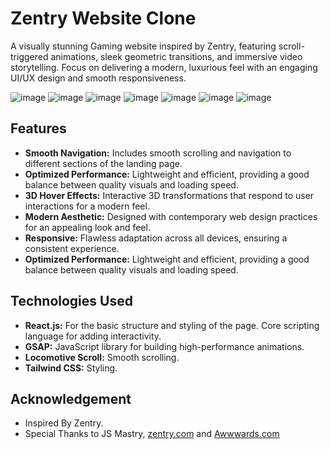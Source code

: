 # Zentry Website Clone

A visually stunning Gaming website inspired by Zentry, featuring scroll-triggered animations, sleek geometric transitions, and immersive video storytelling. 
Focus on delivering a modern, luxurious feel with an engaging UI/UX design and smooth responsiveness.

![image](https://github.com/user-attachments/assets/ab1d1cc4-aef2-46a4-ad4f-3ef89bb3a657)
![image](https://github.com/user-attachments/assets/cb59f112-c41b-4cd9-b1f0-511da9b6fdf4)
![image](https://github.com/user-attachments/assets/ff33ea64-89ec-4e2d-8b25-758fffb243bc)
![image](https://github.com/user-attachments/assets/4486939b-bc22-46d5-baf3-4a5c64d45d99)
![image](https://github.com/user-attachments/assets/b7116553-568a-42d6-bed1-42eeaebbdf75)
![image](https://github.com/user-attachments/assets/c06c9d77-819d-489d-8c22-98303d94faac)
![image](https://github.com/user-attachments/assets/38a7fba5-f505-496f-bb10-fe8f95ef3b98)

## Features

- **Smooth Navigation:** Includes smooth scrolling and navigation to different sections of the landing page.
- **Optimized Performance:** Lightweight and efficient, providing a good balance between quality visuals and loading speed.
- **3D Hover Effects:** Interactive 3D transformations that respond to user interactions for a modern feel.
- **Modern Aesthetic:** Designed with contemporary web design practices for an appealing look and feel.
- **Responsive:** Flawless adaptation across all devices, ensuring a consistent experience.
- **Optimized Performance:** Lightweight and efficient, providing a good balance between quality visuals and loading speed.

## Technologies Used

- **React.js:** For the basic structure and styling of the page. Core scripting language for adding interactivity.
- **GSAP:** JavaScript library for building high-performance animations.
- **Locomotive Scroll:** Smooth scrolling.
- **Tailwind CSS:** Styling.

## Acknowledgement

- Inspired By Zentry.
- Special Thanks to JS Mastry, [zentry.com](https://zentry.com) and [Awwwards.com](https://awwwards.com)
   
